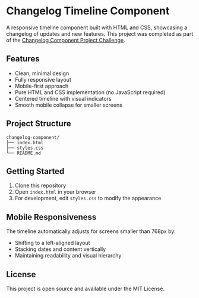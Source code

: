 # Changelog Timeline Component

A responsive timeline component built with HTML and CSS, showcasing a changelog of updates and new features. This project was completed as part of the [Changelog Component Project Challenge](https://roadmap.sh/projects/changelog-component).

## Features

- Clean, minimal design
- Fully responsive layout
- Mobile-first approach
- Pure HTML and CSS implementation (no JavaScript required)
- Centered timeline with visual indicators
- Smooth mobile collapse for smaller screens

## Project Structure

```
changelog-component/
├── index.html
├── styles.css
└── README.md
```

## Getting Started

1. Clone this repository
2. Open `index.html` in your browser
3. For development, edit `styles.css` to modify the appearance

## Mobile Responsiveness

The timeline automatically adjusts for screens smaller than 768px by:

- Shifting to a left-aligned layout
- Stacking dates and content vertically
- Maintaining readability and visual hierarchy

## License

This project is open source and available under the MIT License.
